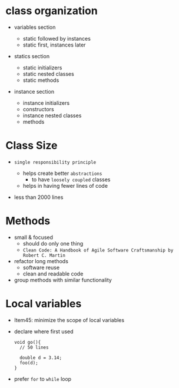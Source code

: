 # class organization

- variables section

  - static followed by instances
  - static first, instances later

- statics section

  - static initializers
  - static nested classes
  - static methods

- instance section
  - instance initializers
  - constructors
  - instance nested classes
  - methods

# Class Size

- `single responsibility principle`

  - helps create better `abstractions`
    - to have `loosely coupled` classes
  - helps in having fewer lines of code

- less than 2000 lines

# Methods

- small & focused
  - should do only one thing
  - `Clean Code: A Handbook of Agile Software Craftsmanship by Robert C. Martin`
- refactor long methods
  - software reuse
  - clean and readable code
- group methods with similar functionality

# Local variables

- Item45: minimize the scope of local variables
- declare where first used

  ```
  void go(){
    // 50 lines

    double d = 3.14;
    foo(d);
  }
  ```

- prefer `for` to `while` loop
